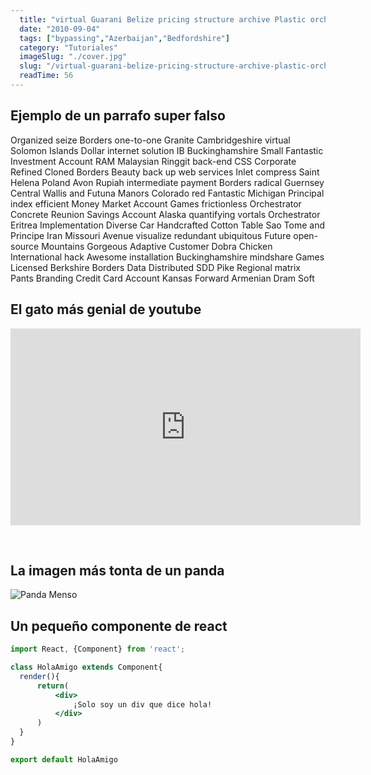 ```yaml
---
  title: "virtual Guarani Belize pricing structure archive Plastic orchestrate"
  date: "2010-09-04"
  tags: ["bypassing","Azerbaijan","Bedfordshire"]
  category: "Tutoriales"
  imageSlug: "./cover.jpg"
  slug: "/virtual-guarani-belize-pricing-structure-archive-plastic-orchestrate"
  readTime: 56
---
```


## Ejemplo de un parrafo super falso
Organized seize Borders one-to-one Granite Cambridgeshire virtual Solomon Islands Dollar internet solution IB Buckinghamshire Small Fantastic Investment Account RAM Malaysian Ringgit back-end CSS Corporate Refined Cloned Borders Beauty back up web services Inlet compress Saint Helena Poland Avon Rupiah intermediate payment Borders radical Guernsey Central Wallis and Futuna Manors Colorado red Fantastic Michigan Principal index efficient Money Market Account Games frictionless Orchestrator Concrete Reunion Savings Account Alaska quantifying vortals Orchestrator Eritrea Implementation Diverse Car Handcrafted Cotton Table Sao Tome and Principe Iran Missouri Avenue visualize redundant ubiquitous Future open-source Mountains Gorgeous Adaptive Customer Dobra Chicken International hack Awesome installation Buckinghamshire mindshare Games Licensed Berkshire Borders Data Distributed SDD Pike Regional matrix Pants Branding Credit Card Account Kansas Forward Armenian Dram Soft

## El gato más genial de youtube
<iframe width="560" height="315" src="https://www.youtube.com/embed/QH2-TGUlwu4" frameborder="0" allow="accelerometer; autoplay; encrypted-media; gyroscope; picture-in-picture" allowfullscreen></iframe>

&nbsp;
## La imagen más tonta de un panda

![Panda Menso](https://enlaescuela.elnortedecastilla.es/2016/img/noticias/2016/11/582f25a1e3044__550x550.jpg)

## Un pequeño componente de react

```jsx
import React, {Component} from 'react';

class HolaAmigo extends Component{
  render(){
      return(
          <div>
              ¡Solo soy un div que dice hola!
          </div>
      )
  }
}

export default HolaAmigo
```
